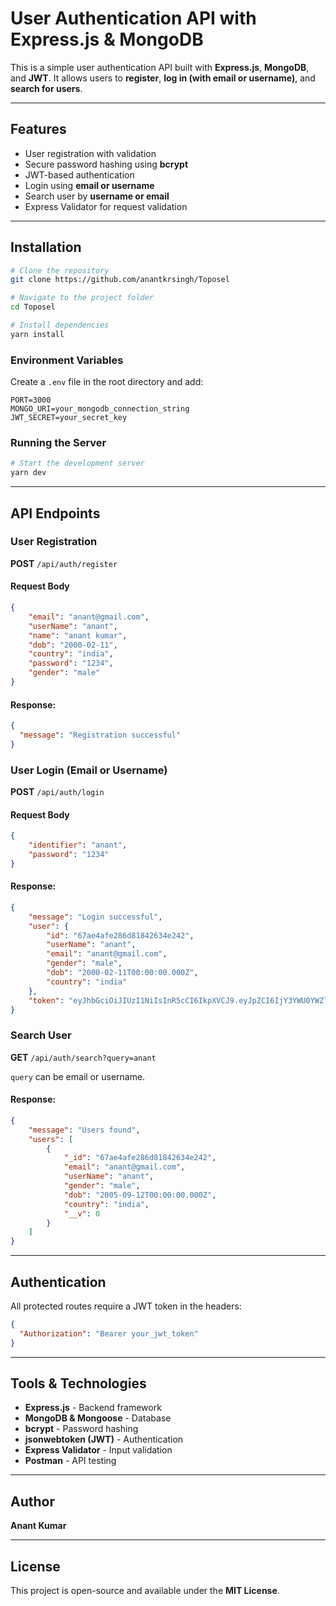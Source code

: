 # User Authentication API with Express.js & MongoDB  

This is a simple user authentication API built with **Express.js**, **MongoDB**, and **JWT**. It allows users to **register**, **log in (with email or username)**, and **search for users**.  

---

## Features  
- User registration with validation  
- Secure password hashing using **bcrypt**  
- JWT-based authentication  
- Login using **email or username**  
- Search user by **username or email**  
- Express Validator for request validation  

---

## Installation  

```bash
# Clone the repository
git clone https://github.com/anantkrsingh/Toposel

# Navigate to the project folder
cd Toposel

# Install dependencies
yarn install  
```

### Environment Variables  
Create a `.env` file in the root directory and add:  

```env
PORT=3000
MONGO_URI=your_mongodb_connection_string
JWT_SECRET=your_secret_key
```

### Running the Server  

```bash
# Start the development server
yarn dev  
```

---

## API Endpoints  

### User Registration  
**POST** `/api/auth/register`

#### Request Body

```json
{
    "email": "anant@gmail.com",
    "userName": "anant",
    "name": "anant kumar",
    "dob": "2000-02-11",
    "country": "india",
    "password": "1234",
    "gender": "male"
}
```

#### Response:

```json
{
  "message": "Registration successful"
}
```

### User Login (Email or Username)  
**POST** `/api/auth/login`

#### Request Body

```json
{
    "identifier": "anant",
    "password": "1234"
}
```

#### Response:

```json
{
    "message": "Login successful",
    "user": {
        "id": "67ae4afe286d81842634e242",
        "userName": "anant",
        "email": "anant@gmail.com",
        "gender": "male",
        "dob": "2000-02-11T00:00:00.000Z",
        "country": "india"
    },
    "token": "eyJhbGciOiJIUzI1NiIsInR5cCI6IkpXVCJ9.eyJpZCI6IjY3YWU0YWZlMjg2ZDgxODQyNjM0ZTI0MiIsImlhdCI6MTczOTQ3NTcxNCwiZXhwIjoxNzQwMDgwNTE0fQ.jJiCHvjYdjzaKqtYnBN1rORbdmQM-JtdCZCIuQfSMR8"
}
```

### Search User  
**GET** `/api/auth/search?query=anant`

`query` can be email or username.

#### Response:

```json
{
    "message": "Users found",
    "users": [
        {
            "_id": "67ae4afe286d81842634e242",
            "email": "anant@gmail.com",
            "userName": "anant",
            "gender": "male",
            "dob": "2005-09-12T00:00:00.000Z",
            "country": "india",
            "__v": 0
        }
    ]
}
```

---

## Authentication  
All protected routes require a JWT token in the headers:

```json
{
  "Authorization": "Bearer your_jwt_token"
}
```

---

## Tools & Technologies  
- **Express.js** - Backend framework  
- **MongoDB & Mongoose** - Database  
- **bcrypt** - Password hashing  
- **jsonwebtoken (JWT)** - Authentication  
- **Express Validator** - Input validation  
- **Postman** - API testing  

---

## Author  
**Anant Kumar**  

---

## License  
This project is open-source and available under the **MIT License**.